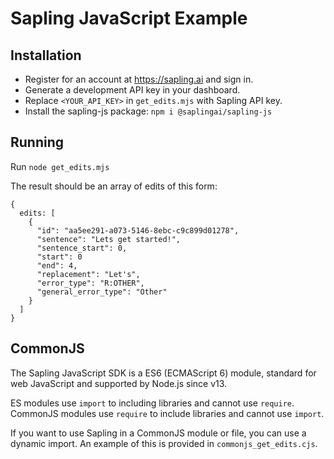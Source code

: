 # Sapling JavaScript Example

## Installation

- Register for an account at https://sapling.ai and sign in.
- Generate a development API key in your dashboard.
- Replace `<YOUR_API_KEY>` in `get_edits.mjs` with Sapling API key.
- Install the sapling-js package: `npm i @saplingai/sapling-js`


## Running

Run `node get_edits.mjs`

The result should be an array of edits of this form:

```
{
  edits: [
    {
      "id": "aa5ee291-a073-5146-8ebc-c9c899d01278",
      "sentence": "Lets get started!",
      "sentence_start": 0,
      "start": 0
      "end": 4,
      "replacement": "Let's",
      "error_type": "R:OTHER",
      "general_error_type": "Other"
    }
  ]
}
```


## CommonJS

The Sapling JavaScript SDK is a ES6 (ECMAScript 6) module, standard for web JavaScript and supported by Node.js since v13.


ES modules use `import` to including libraries and cannot use `require`.
CommonJS modules use `require` to include libraries and cannot use `import`.


If you want to use Sapling in a CommonJS module or file, you can use a dynamic import. An example of this is provided in `commonjs_get_edits.cjs`.
